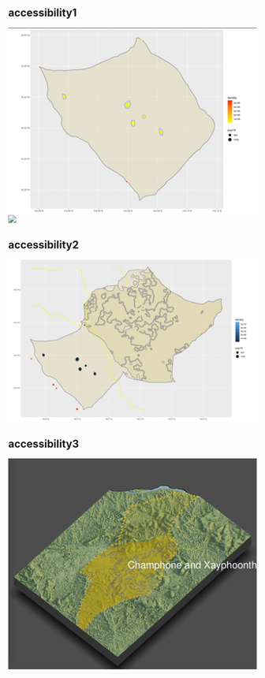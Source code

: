 ## accessibility1
![](accessibility1.png)
![](stretchgoal.png)


## accessibility2
![](accessibility2.png)


## accessibility3
![](accessibility3.png)
